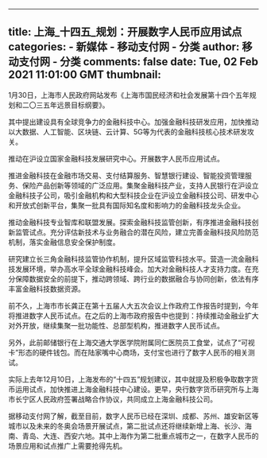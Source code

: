 
---
title: 上海_十四五_规划：开展数字人民币应用试点
categories: 
    - 新媒体
    - 移动支付网 - 分类
author: 移动支付网 - 分类
comments: false
date: Tue, 02 Feb 2021 11:01:00 GMT
thumbnail: 
---

<div>   
<p>1月30日，上海市人民政府网站发布《上海市国民经济和社会发展第十四个五年规划和二〇三五年远景目标纲要》。</p>

<p>其中提出建设具有全球竞争力的金融科技中心。加强金融科技研发应用，加快推动以大数据、人工智能、区块链、云计算、5G等为代表的金融科技核心技术研发攻关。</p>

<p>推动在沪设立国家金融科技发展研究中心。开展数字人民币应用试点。</p>

<p>推进金融科技在金融市场交易、支付结算服务、智慧银行建设、智能投资管理服务、保险产品创新等领域的广泛应用。集聚金融科技产业，支持人民银行在沪设立金融科技子公司，吸引金融机构和大型科技企业在沪设立金融科技公司、研发中心和开放式创新平台，集聚一批具有国际知名度和影响力的金融科技龙头企业。</p>

<p>推动金融科技专业智库和联盟发展。探索金融科技监管创新，有序推进金融科技创新监管试点。充分评估新技术与业务融合的潜在风险，建立完善金融科技风险防范机制，落实金融信息安全保护制度。</p>

<p>研究建立长三角金融科技监管协作机制，提升区域监管科技水平。营造一流金融科技发展环境，举办高水平全球金融科技峰会。加大对金融科技人才支持力度。在充分保障数据安全的前提下，推动跨领域、跨行业的数据融合与协同创新，依法有序丰富金融科技数据资源。</p>

<p>前不久，上海市市长龚正在第十五届人大五次会议上作政府工作报告时提到，今年将推进数字人民币试点。在之后的上海市政府报告中也提到：持续推动金融业扩大对外开放，继续集聚一批功能性、总部型机构，推进数字人民币试点。</p>

<p>另外，此前邮储银行在上海交通大学医学院附属同仁医院员工食堂，试点了“可视卡”形态的硬件钱包。而在陆家嘴中心商场，支付宝也进行了数字人民币的相关测试。</p>

<p>实际上去年12月10日，上海发布的“十四五”规划建议，其中就提及积极争取数字货币运用试点，加快推进上海金融科技中心建设。更早，央行数字货币研究所与上海市长宁区人民政府签署战略合作协议，共同成立上海金融科技公司。</p>

<p>据移动支付网了解，截至目前，数字人民币已经在深圳、成都、苏州、雄安新区等城市以及未来的冬奥会场景开展试点，第二批试点还将继续新增上海、长沙、海南、青岛、大连、西安六地。其中上海作为第二批重点城市之一，在数字人民币的场景应用和试点推广上需要抢得先机。</p>
   
</div>
            